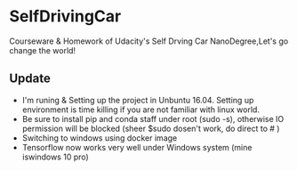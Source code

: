# SelfDrivingCar
Courseware &amp; Homework of Udacity's Self Drving Car NanoDegree,Let's go change the world!
## Update
- I'm runing & Setting up the project in Unbuntu 16.04. Setting up environment is time killing if you are not familiar with linux world.
- Be sure to install pip and conda staff under root (sudo -s), otherwise IO permission will be blocked (sheer $sudo dosen't work, do direct to # )
- Switching to windows using docker image
- Tensorflow now works very well under Windows system (mine iswindows 10 pro)
